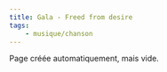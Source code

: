 ```yaml
---
title: Gala - Freed from desire
tags:
    - musique/chanson
---
```


Page créée automatiquement, mais vide.
